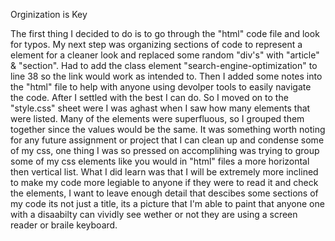  Orginization is Key


The first thing I decided to do is to go through the "html" code file and look for typos. My next step was organizing sections of code to represent a element for a cleaner look and replaced some random "div's" with "article" & "section". Had to add the class element "search-engine-optimization" to line 38 so the link would work as intended to. Then I added some notes into the "html" file to help with anyone using devolper tools to easily navigate the code. After I settled with the best I can do. So I moved on to the "style.css" sheet were I was aghast when I saw how many elements that were listed. Many of the elements were superfluous, so I grouped them together since the values would be the same. It was something worth noting for any future assignment or project that I can clean up and condense some of my css, one thing I was so pressed on accomplihing was trying to group some of my css elements like you would in "html" files a more horizontal then vertical list. What I did learn was that I will be extremely more inclined to make my code more legiable to anyone if they were to read it and check the elements, I want to leave enough detail that descibes some sections of my code its not just a title, its a picture that I'm able to paint that anyone one with a disaabilty can vividly see wether or not they are using a screen reader or braile keyboard.
